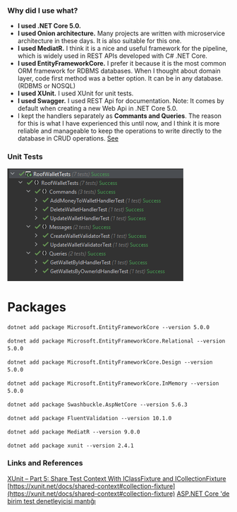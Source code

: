 ### Why did I use what?
* **I used .NET Core 5.0.**
* **I used Onion architecture.** Many projects are written with microservice architecture in these days. It is also suitable for this one.
* **I used MediatR.** I think it is a nice and useful framework for the pipeline, which is widely used in REST APIs developed with C# .NET Core.
* **I used EntityFrameworkCore.** I prefer it because it is the most common ORM framework for RDBMS databases. When I thought about domain layer, code first method was a better option. It can be in any database. (RDBMS or NOSQL)
* **I used XUnit.** I used XUnit for unit tests.
* **I used Swagger.** I used REST Api for documentation. Note: It comes by default when creating a new Web Api in .NET Core 5.0.
* I kept the handlers separately as **Commants and Queries**. The reason for this is what I have experienced this until now, and I think it is more reliable and manageable to keep the operations to write directly to the database in CRUD operations. [See](https://henriquesd.medium.com/the-command-and-query-responsibility-segregation-cqrs-pattern-16cb7704c809#:~:text=The%20Command%20and%20Query%20Responsibility%20Segregation%20(CQRS)%20it's%20an%20architectural,are%20responsible%20for%20update%20data)

### Unit Tests
![](docs/tests_result.PNG)

# Packages
`dotnet add package Microsoft.EntityFrameworkCore --version 5.0.0`

`dotnet add package Microsoft.EntityFrameworkCore.Relational --version 5.0.0`

`dotnet add package Microsoft.EntityFrameworkCore.Design --version 5.0.0`

`dotnet add package Microsoft.EntityFrameworkCore.InMemory --version 5.0.0`

`dotnet add package Swashbuckle.AspNetCore --version 5.6.3`

`dotnet add package FluentValidation --version 10.1.0`

`dotnet add package MediatR --version 9.0.0`

`dotnet add package xunit --version 2.4.1`

### Links and References
[XUnit – Part 5: Share Test Context With IClassFixture and ICollectionFixture](https://hamidmosalla.com/2020/02/02/xunit-part-5-share-test-context-with-iclassfixture-and-icollectionfixture/)
[https://xunit.net/docs/shared-context#collection-fixture](https://xunit.net/docs/shared-context#collection-fixture)
[ASP.NET Core 'de birim test denetleyicisi mantığı](https://docs.microsoft.com/tr-tr/aspnet/core/mvc/controllers/testing?view=aspnetcore-5.0)
